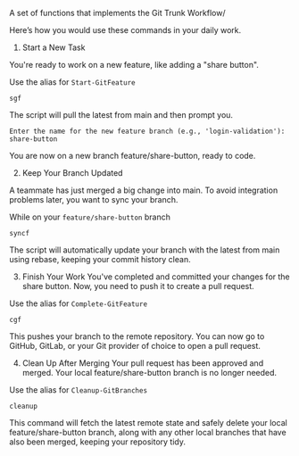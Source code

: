 A set of functions that implements the Git Trunk Workflow/

Here’s how you would use these commands in your daily work.

1. Start a New Task

You're ready to work on a new feature, like adding a "share button".

Use the alias for `Start-GitFeature`

```sgf```

The script will pull the latest from main and then prompt you.

```
Enter the name for the new feature branch (e.g., 'login-validation'): share-button
```

You are now on a new branch feature/share-button, ready to code.

2. Keep Your Branch Updated

A teammate has just merged a big change into main. To avoid integration problems later, you want to sync your branch.

While on your `feature/share-button` branch

```
syncf
````

The script will automatically update your branch with the latest from main using rebase, keeping your commit history clean.

3. Finish Your Work
You've completed and committed your changes for the share button. Now, you need to push it to create a pull request.

Use the alias for `Complete-GitFeature`

```
cgf
```

This pushes your branch to the remote repository. You can now go to GitHub, GitLab, or your Git provider of choice to open a pull request.

4. Clean Up After Merging
Your pull request has been approved and merged. Your local feature/share-button branch is no longer needed.

Use the alias for `Cleanup-GitBranches`

```cleanup```

This command will fetch the latest remote state and safely delete your local feature/share-button branch, along with any other local branches that have also been merged, keeping your repository tidy.
